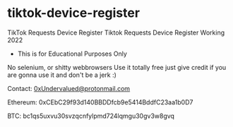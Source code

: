 # tiktok-device-register
TikTok Requests Device Register
Tiktok Requests Device Register Working 2022
* This is for Educational Purposes Only

No selenium, or shitty webbrowsers
Use it totally free just give credit if you are gonna use it and don't be a jerk :)

Contact:
0xUndervalued@protonmail.com

Ethereum:
0xCEbC29f93d140BBDDfcb9e5414BddfC23aa1b0D7

BTC:
bc1qs5uxvu30svzqcnfylpmd724lqmgu30gv3w8gvq


